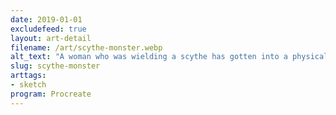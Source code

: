 ```yaml
---
date: 2019-01-01
excludefeed: true
layout: art-detail
filename: /art/scythe-monster.webp
alt_text: "A woman who was wielding a scythe has gotten into a physical altercation with a giant fist, losing her weapon."
slug: scythe-monster
arttags:
- sketch
program: Procreate
---
```

